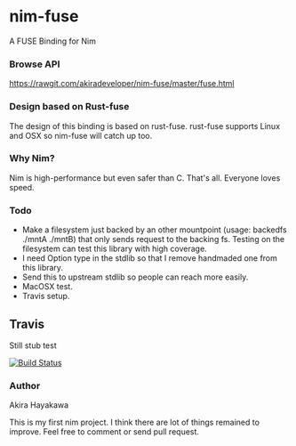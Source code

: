 # nim-fuse

A FUSE Binding for Nim

### Browse API

https://rawgit.com/akiradeveloper/nim-fuse/master/fuse.html

### Design based on Rust-fuse

The design of this binding is based on rust-fuse.
rust-fuse supports Linux and OSX so nim-fuse will catch up too.

### Why Nim?

Nim is high-performance but even safer than C.
That's all. Everyone loves speed.

### Todo

* Make a filesystem just backed by an other mountpoint
  (usage: backedfs ./mntA ./mntB) that only sends request 
  to the backing fs. Testing on the filesystem can test 
  this library with high coverage.  
* I need Option type in the stdlib so that I remove
  handmaded one from this library.  
* Send this to upstream stdlib so people can reach
  more easily.  
* MacOSX test.  
* Travis setup.  

## Travis

Still stub test 

[![Build Status](https://travis-ci.org/akiradeveloper/nim-fuse.svg)](https://travis-ci.org/akiradeveloper/nim-fuse)

### Author

Akira Hayakawa

This is my first nim project.
I think there are lot of things remained to improve.
Feel free to comment or send pull request.
